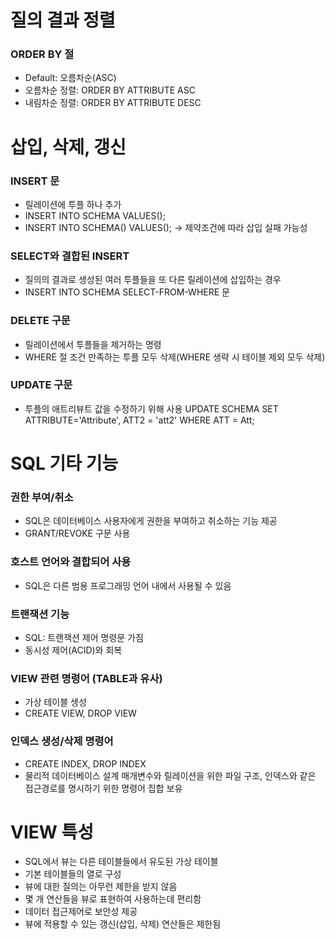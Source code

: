 # 질의 결과 정렬
### ORDER BY 절
- Default: 오름차순(ASC)
- 오름차순 정렬: ORDER BY ATTRIBUTE ASC
- 내림차순 정렬: ORDER BY ATTRIBUTE DESC

# 삽입, 삭제, 갱신
### INSERT 문
- 릴레이션에 투플 하나 추가
- INSERT INTO SCHEMA VALUES();
- INSERT INTO SCHEMA() VALUES(); -> 제약조건에 따라 삽입 실패 가능성
### SELECT와 결합된 INSERT
- 질의의 결과로 생성된 여러 투플들을 또 다른 릴레이션에 삽입하는 경우
- INSERT INTO SCHEMA SELECT-FROM-WHERE 문
### DELETE 구문
- 릴레이션에서 투플들을 제거하는 명령
- WHERE 절 조건 만족하는 투플 모두 삭제(WHERE 생략 시 테이블 제외 모두 삭제)
### UPDATE 구문
- 투플의 애트리뷰트 값을 수정하기 위해 사용
UPDATE SCHEMA
SET ATTRIBUTE='Attribute', ATT2 = 'att2'
WHERE ATT = Att;

# SQL 기타 기능
### 권한 부여/취소
- SQL은 데이터베이스 사용자에게 권한을 부여하고 취소하는 기능 제공
- GRANT/REVOKE 구문 사용
### 호스트 언어와 결합되어 사용
- SQL은 다른 범용 프로그래밍 언어 내에서 사용될 수 있음
### 트랜잭션 기능
- SQL: 트랜잭션 제어 명령문 가짐
- 동시성 제어(ACID)와 회복
### VIEW 관련 명령어 (TABLE과 유사)
- 가상 테이블 생성
- CREATE VIEW, DROP VIEW
### 인덱스 생성/삭제 명령어
- CREATE INDEX, DROP INDEX
- 물리적 데이터베이스 설계 매개변수와 릴레이션을 위한 파일 구조, 인덱스와 같은 접근경로를 명시하기 위한 명령어 집합 보유

# VIEW 특성
- SQL에서 뷰는 다른 테이블들에서 유도된 가상 테이블
- 기본 테이블들의 열로 구성
- 뷰에 대한 질의는 아무런 제한을 받지 않음
- 몇 개 연산들을 뷰로 표현하여 사용하는데 편리함
- 데이터 접근제어로 보안성 제공
- 뷰에 적용할 수 있는 갱신(삽입, 삭제) 연산들은 제한됨
